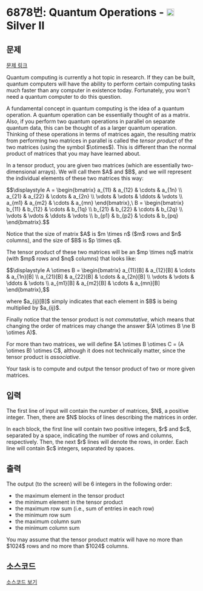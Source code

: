 # 6878번: Quantum Operations - <img src="https://static.solved.ac/tier_small/9.svg" style="height:20px" /> Silver II

<!-- performance -->

<!-- 문제 제출 후 깃허브에 푸시를 했을 때 제출한 코드의 성능이 입력될 공간입니다.-->

<!-- end -->

## 문제

[문제 링크](https://boj.kr/6878)


<p>Quantum computing is currently a hot topic in research. If they can be built, quantum computers will have the ability to perform certain computing tasks much faster than any computer in existence today. Fortunately, you won't need a quantum computer to do this question.</p>

<p>A fundamental concept in quantum computing is the idea of a quantum operation. A quantum operation can be essentially thought of as a matrix. Also, if you perform two quantum operations in parallel on separate quantum data, this can be thought of as a larger quantum operation. Thinking of these operations in terms of matrices again, the resulting matrix from performing two matrices in parallel is called the <em>tensor product</em> of the two matrices (using the symbol $\otimes$). This is different than the normal product of matrices that you may have learned about.</p>

<p>In a tensor product, you are given two matrices (which are essentially two-dimensional arrays). We will call them $A$ and $B$, and we will represent the individual elements of these two matrices this way:</p>

<p>$$\displaystyle A = \begin{bmatrix} a_{11} &amp; a_{12} &amp; \cdots &amp; a_{1n} \\ a_{21} &amp; a_{22} &amp; \cdots &amp; a_{2n} \\ \vdots &amp; \vdots &amp; \ddots &amp; \vdots \\ a_{m1} &amp; a_{m2} &amp; \cdots &amp; a_{mn} \end{bmatrix},\ B = \begin{bmatrix} b_{11} &amp; b_{12} &amp; \cdots &amp; b_{1q} \\ b_{21} &amp; b_{22} &amp; \cdots &amp; b_{2q} \\ \vdots &amp; \vdots &amp; \ddots &amp; \vdots \\ b_{p1} &amp; b_{p2} &amp; \cdots &amp; b_{pq} \end{bmatrix}.$$</p>

<p>Notice that the size of matrix $A$ is $m \times n$ ($m$ rows and $n$ columns), and the size of $B$ is $p \times q$.</p>

<p>The tensor product of these two matrices will be an $mp \times nq$ matrix (with $mp$ rows and $nq$ columns) that looks like:</p>

<p>$$\displaystyle A \otimes B = \begin{bmatrix} a_{11}[B] &amp; a_{12}[B] &amp; \cdots &amp; a_{1n}[B] \\ a_{21}[B] &amp; a_{22}[B] &amp; \cdots &amp; a_{2n}[B] \\ \vdots &amp; \vdots &amp; \ddots &amp; \vdots \\ a_{m1}[B] &amp; a_{m2}[B] &amp; \cdots &amp; a_{mn}[B] \end{bmatrix},$$</p>

<p>where $a_{ij}[B]$ simply indicates that each element in $B$ is being multiplied by $a_{ij}$.</p>

<p>Finally notice that the tensor product is not <em>commutative</em>, which means that changing the order of matrices may change the answer $(A \otimes B \ne B \otimes A)$.</p>

<p>For more than two matrices, we will define $A \otimes B \otimes C = (A \otimes B) \otimes C$, although it does not technically matter, since the tensor product is <em>associative</em>.</p>

<p>Your task is to compute and output the tensor product of two or more given matrices.</p>



## 입력


<p>The first line of input will contain the number of matrices, $N$, a positive integer. Then, there are $N$ blocks of lines describing the matrices in order.</p>

<p>In each block, the first line will contain two positive integers, $r$ and $c$, separated by a space, indicating the number of rows and columns, respectively. Then, the next $r$ lines will denote the rows, in order. Each line will contain $c$ integers, separated by spaces.</p>



## 출력


<p>The output (to the screen) will be 6 integers in the following order:</p>

<ul>
<li>the maximum element in the tensor product</li>
<li>the minimum element in the tensor product</li>
<li>the maximum row sum (i.e., sum of entries in each row)</li>
<li>the minimum row sum</li>
<li>the maximum column sum</li>
<li>the minimum column sum</li>
</ul>

<p>You may assume that the tensor product matrix will have no more than $1024$ rows and no more than $1024$ columns.</p>



## 소스코드

[소스코드 보기](Quantum%20Operations.py)